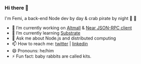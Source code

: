 ### Hi there 👋


I'm Femi, a back-end Node dev by day & crab pirate by night 🦀 🦀

- 🔭 I’m currently working on [Altmall](https://altmall.ng) & [Near JSON-RPC client](https://github.com/iTranscend/near-jsonrpc-client-rs)
- 🌱 I’m currently learning [Substrate](https://substrate.io/)
- 💬 Ask me about Node.js and distributed computing
- 📫 How to reach me: [twitter](https://twitter.com/iron_plank) | [linkedin](https://www.linkedin.com/in/femibankole/)
- 😄 Pronouns: he/him
- ⚡ Fun fact: baby rabbits are called kits.
<!--
- 👯 I’m looking to collaborate on ... 
- 🤔 I’m looking for help with ... 
-->
